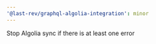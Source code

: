 ```yaml
---
'@last-rev/graphql-algolia-integration': minor
---
```


Stop Algolia sync if there is at least one error
